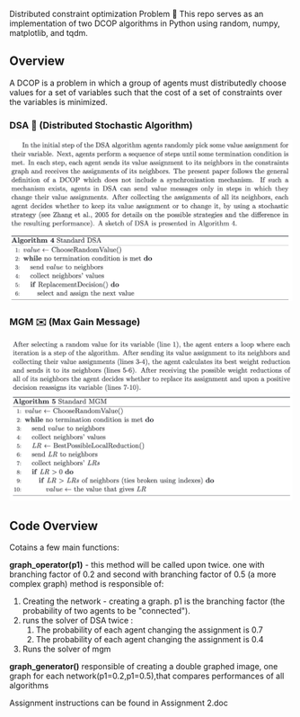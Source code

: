 Distributed constraint optimization Problem :postbox: 
This repo serves as an implementation of two DCOP algorithms in Python using random, numpy, matplotlib, and tqdm.

## Overview 

A DCOP is a problem in which a group of agents must distributedly choose values for a set of variables such that the cost of a set of constraints over the variables is minimized. 

### DSA :game_die: (Distributed Stochastic Algorithm)

![DSA](DSA.png)

### MGM :envelope: (Max Gain Message)

![MGM1](MGMPart1.png)
![MGM2](MGMPart2.png)

## Code Overview
Cotains a few main functions:

**graph_operator(p1)** - this method will be called upon twice. one with branching factor of 0.2 and second with branching factor of 0.5 (a more complex graph)
method is responsible of:
1. Creating the network - creating a graph. p1 is the branching factor (the probability of two agents to be "connected").
2. runs the solver of DSA twice :
	1. The probability of each agent changing the assignment is 0.7
	2. The probability of each agent changing the assignment is 0.4
3. Runs the solver of mgm

**graph_generator()**
responsible of creating a double graphed image, one graph for each network(p1=0.2,p1=0.5),that compares performances of all algorithms

Assignment instructions can be found in Assignment 2.doc
